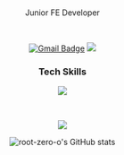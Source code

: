 <div align="center">

 
<br>

Junior FE Developer

 <br>

[![Gmail Badge](https://img.shields.io/badge/Gmail-d14836?style=flat-square&logo=Gmail&logoColor=white&link=rootzero17@gmail.com)](mailto:rootzero17@gmail.com)
 <a href="https://www.instagram.com/root_zero3o"><img src="https://img.shields.io/badge/Instagram-E4405F?style=flat-square&logo=Instagram&logoColor=white"/></a>

### Tech Skills

 
 <p herf="https://skillicons.dev">
  <img src="https://skillicons.dev/icons?i=js,ts,react,nextjs,firebase,styledcomponents,tailwindcss,redux,figma,git,graphql,apollo&perline=6"/>
</p>
 
<br/>
 
 <a href="https://opgc.me/#/users/root-zero-o" target="_blank"><img src="https://api.opgc.me/githubs/users/root-zero-o/tag/?theme=basic" /></a>
 
 
![root-zero-o's GitHub stats](https://github-readme-stats.vercel.app/api?username=root-zero-o&show_icons=true&theme=dark)


</div>

